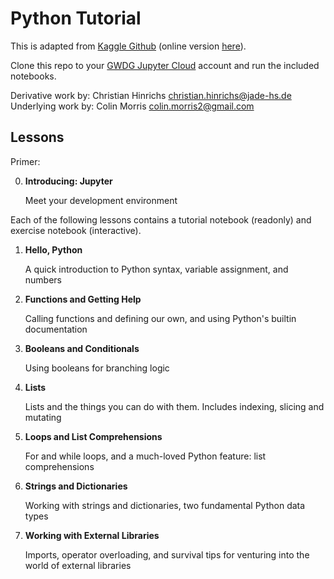 # Python Tutorial

This is adapted from [Kaggle Github](https://github.com/Kaggle/learntools) (online version [here](https://www.kaggle.com/learn/python)).

Clone this repo to your [GWDG Jupyter Cloud](https://jupyter-cloud.gwdg.de/) account and run the included notebooks.

Derivative work by: Christian Hinrichs <christian.hinrichs@jade-hs.de>  
Underlying work by: Colin Morris <colin.morris2@gmail.com>

## Lessons

Primer:

0. **Introducing: Jupyter**

   Meet your development environment

Each of the following lessons contains a tutorial notebook (readonly) and exercise notebook (interactive).

1. **Hello, Python**

   A quick introduction to Python syntax, variable assignment, and numbers

2. **Functions and Getting Help**

   Calling functions and defining our own, and using Python's builtin documentation

3. **Booleans and Conditionals**

   Using booleans for branching logic

4. **Lists**

   Lists and the things you can do with them. Includes indexing, slicing and mutating

5. **Loops and List Comprehensions**

   For and while loops, and a much-loved Python feature: list comprehensions

6. **Strings and Dictionaries**

   Working with strings and dictionaries, two fundamental Python data types

7. **Working with External Libraries**

   Imports, operator overloading, and survival tips for venturing into the world of external libraries